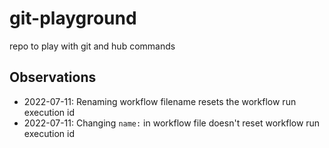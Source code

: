 # git-playground

repo to play with git and hub commands

## Observations
- 2022-07-11: Renaming workflow filename resets the workflow run execution id
- 2022-07-11: Changing `name:` in workflow file doesn't reset workflow run execution id
